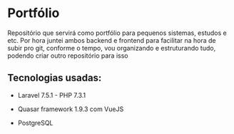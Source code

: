 # Portfólio

Repositório que servirá como portfólio para pequenos sistemas, estudos e etc.
Por hora juntei ambos backend e frontend para facilitar na hora de subir pro git, conforme o tempo, vou organizando e estruturando tudo, podendo criar outro repositório para isso

## Tecnologias usadas:

* Laravel 7.5.1 - PHP 7.3.1
* Quasar framework 1.9.3 com VueJS

* PostgreSQL